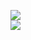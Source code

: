 [![](https://img.shields.io/badge/Made%20With-Github%20Spray-lightgrey.svg?style=for-the-badge&logo=github)](https://github.com/Annihil/github-spray#10044)  
[![](https://i.imgur.com/2DrTn0Z.gif)](https://github.com/Annihil/github-spray)